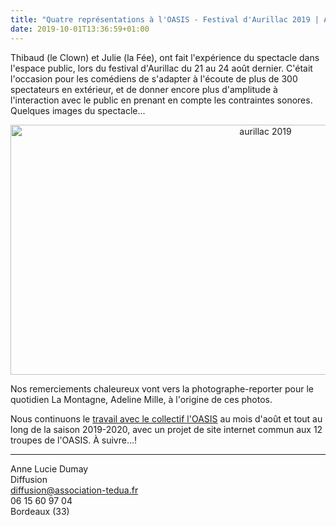 ```yaml
---
title: "Quatre représentations à l'OASIS - Festival d'Aurillac 2019 | AOÛT 2019"
date: 2019-10-01T13:36:59+01:00
---
```


Thibaud (le Clown) et Julie (la Fée), ont fait l'expérience du spectacle dans l'espace public, lors du festival d'Aurillac du 21 au 24 août dernier. 
C'était l'occasion pour les comédiens de s'adapter à l'écoute de plus de 300 spectateurs en extérieur, et de donner encore plus d'amplitude à l'interaction avec le public en prenant en compte les contraintes sonores. 
Quelques images du spectacle... 
<center> <img src="/images/collage_aurillac_2019.jpg" alt="aurillac 2019" height="400" width="800"> </center>

Nos remerciements chaleureux vont vers la photographe-reporter pour le quotidien La Montagne, Adeline Mille, à l'origine de ces photos.

Nous continuons le [travail avec le collectif l'OASIS](http://localhost:1313/posts/aurillac2019/) au mois d'août et tout au long de la saison 2019-2020, avec un projet de site internet commun aux 12 troupes de l'OASIS. 
À suivre...!

---
Anne Lucie Dumay<br>
Diffusion<br>
diffusion@association-tedua.fr<br>
06 15 60 97 04<br>
Bordeaux (33)<br>

